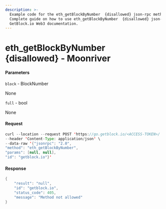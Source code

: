 ```yaml
---
description: >-
  Example code for the eth_getBlockByNumber  {disallowed} json-rpc method.
  Сomplete guide on how to use eth_getBlockByNumber  {disallowed} json-rpc in
  GetBlock.io Web3 documentation.
---
```


# eth\_getBlockByNumber {disallowed} - Moonriver

#### Parameters

`block` - BlockNumber

None

`full` - bool

None

#### Request

```java
curl --location --request POST 'https://go.getblock.io/<ACCESS-TOKEN>/' \
--header 'Content-Type: application/json' \ 
--data-raw '{"jsonrpc": "2.0",
"method": "eth_getBlockByNumber",
"params": [null, null],
"id": "getblock.io"}'
```

#### Response

```java
{
    "result": "null",
    "id": "getblock.io",
    "status_code": 405,
    "message": "Method not allowed"
}
```
